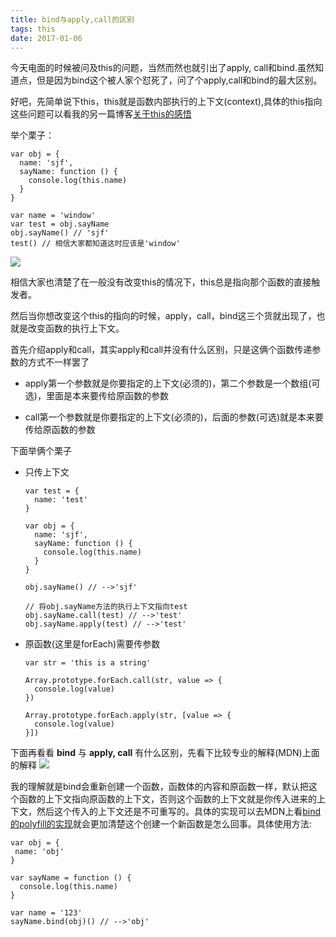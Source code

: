 ```yaml
---
title: bind与apply,call的区别
tags: this
date: 2017-01-06
---
```

今天电面的时候被问及this的问题，当然而然也就引出了apply, call和bind.虽然知道点，但是因为bind这个被人家个怼死了，问了个apply,call和bind的最大区别。

好吧，先简单说下this，this就是函数内部执行的上下文(context),具体的this指向这些问题可以看我的另一篇博客[关于this的感悟](http://blog.sujunfei.cn/#!/detail/582c733bde473702ed011a75)

举个栗子：

    var obj = {
      name: 'sjf',
      sayName: function () {
        console.log(this.name)
      }
    }

    var name = 'window'
    var test = obj.sayName
    obj.sayName() // 'sjf'
    test() // 相信大家都知道这时应该是'window'
![](http://7xrp7o.com1.z0.glb.clouddn.com/this.png)

相信大家也清楚了在一般没有改变this的情况下，this总是指向那个函数的直接触发者。

然后当你想改变这个this的指向的时候，apply，call，bind这三个货就出现了，也就是改变函数的执行上下文。

首先介绍apply和call，其实apply和call并没有什么区别，只是这俩个函数传递参数的方式不一样罢了
  
  * apply第一个参数就是你要指定的上下文(必须的)，第二个参数是一个数组(可选)，里面是本来要传给原函数的参数

  * call第一个参数就是你要指定的上下文(必须的)，后面的参数(可选)就是本来要传给原函数的参数

下面举俩个栗子
    
  * 只传上下文

        var test = {
          name: 'test'
        }

        var obj = {
          name: 'sjf',
          sayName: function () {
            console.log(this.name)
          }
        }

        obj.sayName() // -->'sjf'

        // 将obj.sayName方法的执行上下文指向test
        obj.sayName.call(test) // -->'test'
        obj.sayName.apply(test) // -->'test'
  
  * 原函数(这里是forEach)需要传参数

        var str = 'this is a string'

        Array.prototype.forEach.call(str, value => {
          console.log(value)
        })

        Array.prototype.forEach.apply(str, [value => {
          console.log(value)
        }])

下面再看看 **bind** 与 **apply, call** 有什么区别，先看下比较专业的解释(MDN)上面的解释
![](http://7xrp7o.com1.z0.glb.clouddn.com/MDN-bind.png)

我的理解就是bind会重新创建一个函数，函数体的内容和原函数一样，默认把这个函数的上下文指向原函数的上下文，否则这个函数的上下文就是你传入进来的上下文，然后这个传入的上下文还是不可重写的。具体的实现可以去MDN上看[bind的polyfill的实现](https://developer.mozilla.org/zh-CN/docs/Web/JavaScript/Reference/Global_Objects/Function/bind)就会更加清楚这个创建一个新函数是怎么回事。具体使用方法:

    var obj = {
     name: 'obj'
    }

    var sayName = function () {
      console.log(this.name)
    }

    var name = '123'
    sayName.bind(obj)() // -->'obj'
